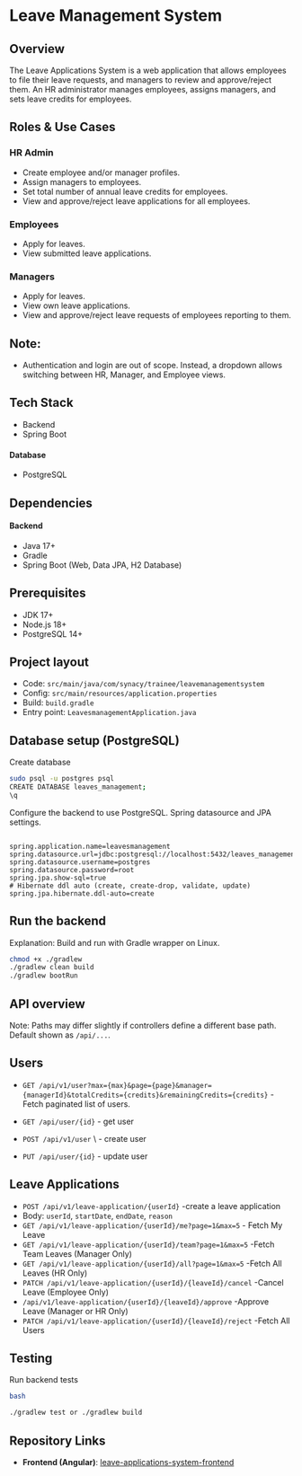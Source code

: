 # Leave Management System

## Overview
The Leave Applications System is a web application that allows employees to file their leave requests, and managers to review and approve/reject them. An HR administrator manages employees, assigns managers, and sets leave credits for employees.

## Roles & Use Cases
### HR Admin
- Create employee and/or manager profiles.
- Assign managers to employees.
- Set total number of annual leave credits for employees.
- View and approve/reject leave applications for all employees.

### Employees
- Apply for leaves.
- View submitted leave applications.

 ### Managers
- Apply for leaves.
- View own leave applications.
- View and approve/reject leave requests of employees reporting to them.

## Note:
- Authentication and login are out of scope. Instead, a dropdown allows switching between HR, Manager, and Employee views.

## Tech Stack
 - Backend
 - Spring Boot
#### Database
- PostgreSQL



## Dependencies
#### Backend
- Java 17+
- Gradle
- Spring Boot (Web, Data JPA, H2 Database)

## Prerequisites
- JDK 17+
- Node.js 18+ 
- PostgreSQL 14+
## Project layout 
- Code: `src/main/java/com/synacy/trainee/leavemanagementsystem`
- Config: `src/main/resources/application.properties`
- Build: `build.gradle`
- Entry point: `LeavesmanagementApplication.java`
## Database setup (PostgreSQL)
Create  database

```bash
sudo psql -u postgres psql
CREATE DATABASE leaves_management;
\q
```
Configure the backend to use PostgreSQL.
Spring datasource and JPA settings.
```properties

spring.application.name=leavesmanagement
spring.datasource.url=jdbc:postgresql://localhost:5432/leaves_management
spring.datasource.username=postgres
spring.datasource.password=root
spring.jpa.show-sql=true
# Hibernate ddl auto (create, create-drop, validate, update)
spring.jpa.hibernate.ddl-auto=create
```
## Run the backend
Explanation: Build and run with Gradle wrapper on Linux.
```bash
chmod +x ./gradlew
./gradlew clean build
./gradlew bootRun
```
## API overview
Note: Paths may differ slightly if controllers define a different base path. Default shown as `/api/...`.
## Users
  - `GET /api/v1/user?max={max}&page={page}&manager={managerId}&totalCredits={credits}&remainingCredits={credits}` \- Fetch  paginated list of users.

  - `GET /api/user/{id}` \- get user
  - `POST /api/v1/user` \ -  create user
  - `PUT /api/user/{id}` \- update user

## Leave Applications
  - `POST /api/v1/leave-application/{userId}` \-create a leave application
  - Body: `userId`, `startDate`, `endDate`, `reason`
  - `GET /api/v1/leave-application/{userId}/me?page=1&max=5` \- Fetch My Leave
  - `GET /api/v1/leave-application/{userId}/team?page=1&max=5` \-Fetch Team Leaves (Manager Only)
  - `GET /api/v1/leave-application/{userId}/all?page=1&max=5` \-Fetch All Leaves (HR Only)
  - `PATCH /api/v1/leave-application/{userId}/{leaveId}/cancel`  \-Cancel Leave (Employee Only)
  - `/api/v1/leave-application/{userId}/{leaveId}/approve` \-Approve Leave (Manager or HR Only)
  - `PATCH /api/v1/leave-application/{userId}/{leaveId}/reject` \-Fetch All Users





## Testing
Run backend tests
```bash
bash

./gradlew test or ./gradlew build
```

## Repository Links
- **Frontend (Angular)**: [leave-applications-system-frontend](https://github.com/benedictEnjambre/leave-applications-system-frontend)  
